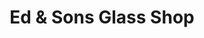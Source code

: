 ---
title: "Ed & Sons Glass Shop"
url: /maple-shade-township/ed-und-sons-glass-shop/
shop: Autowerkstatt
---